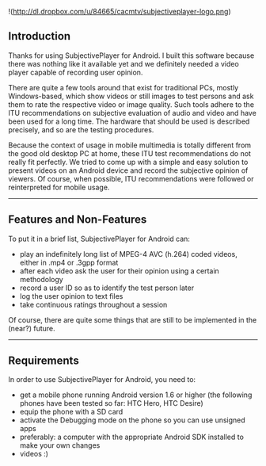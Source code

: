 !(http://dl.dropbox.com/u/84665/cacmtv/subjectiveplayer-logo.png)

## Introduction

Thanks for using SubjectivePlayer for Android. I built this software because there was nothing like it available yet and we definitely needed a video player capable of recording user opinion. 

There are quite a few tools around that exist for traditional PCs, mostly Windows-based, which show videos or still images to test persons and ask them to rate the respective video or image quality. Such tools adhere to the ITU recommendations on subjective evaluation of audio and video and have been used for a long time. The hardware that should be used is described precisely, and so are the testing procedures. 

Because the context of usage in mobile multimedia is totally different from the good old desktop PC at home, these ITU test recommendations do not really fit perfectly. We tried to come up with a simple and easy solution to present videos on an Android device and record the subjective opinion of viewers. Of course, when possible, ITU recommendations were followed or reinterpreted for mobile usage.

----

## Features and Non-Features

To put it in a brief list, SubjectivePlayer for Android can:

 * play an indefinitely long list of MPEG-4 AVC (h.264) coded videos, either in .mp4 or .3gpp format
 * after each video ask the user for their opinion using a certain methodology
 * record a user ID so as to identify the test person later 
 * log the user opinion to text files
 * take continuous ratings throughout a session

Of course, there are quite some things that are still to be implemented in the (near?) future.

----

## Requirements

In order to use SubjectivePlayer for Android, you need to:

 * get a mobile phone running Android version 1.6 or higher (the following phones have been tested so far: HTC Hero, HTC Desire)
 * equip the phone with a SD card
 * activate the Debugging mode on the phone so you can use unsigned apps
 * preferably: a computer with the appropriate Android SDK installed to make your own changes
 * videos :)